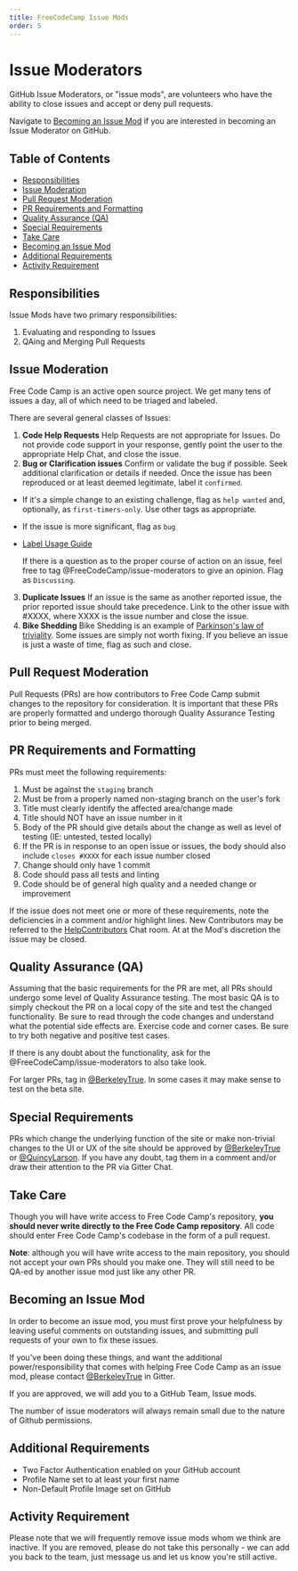 ```yaml
---
title: FreeCodeCamp Issue Mods
order: 5
---
```

# Issue Moderators

GitHub Issue Moderators, or "issue mods", are volunteers who have the ability to close issues and accept or deny pull requests.

Navigate to [Becoming an Issue Mod](#becoming-an-issue-mod) if you are interested in becoming an Issue Moderator on GitHub.

## Table of Contents

- [Responsibilities](#responsibilities)
- [Issue Moderation](#issue-moderation)
- [Pull Request Moderation](#pull-request-moderation)
- [PR Requirements and Formatting](#pr-requirements-and-formatting)
- [Quality Assurance (QA)](#quality-assurance-qa)
- [Special Requirements](#special-requirements)
- [Take Care](#take-care)
- [Becoming an Issue Mod](#becoming-an-issue-mod)
- [Additional Requirements](#additional-requirements)
- [Activity Requirement](#activity-requirement)

## Responsibilities

Issue Mods have two primary responsibilities:

1. Evaluating and responding to Issues
2. QAing and Merging Pull Requests

## Issue Moderation

Free Code Camp is an active open source project. We get many tens of issues a day, all of which need to be triaged and labeled.

There are several general classes of Issues:

1. **Code Help Requests** Help Requests are not appropriate for Issues. Do not provide code support in your response, gently point the user to the appropriate Help Chat, and close the issue.
2. **Bug or Clarification issues** Confirm or validate the bug if possible. Seek additional clarification or details if needed. Once the issue has been reproduced or at least deemed legitimate, label it `confirmed`.

  - If it's a simple change to an existing challenge, flag as `help wanted` and, optionally, as `first-timers-only`. Use other tags as appropriate.
  - If the issue is more significant, flag as `bug`
  - [Label Usage Guide](FreeCodeCamp-Issue-Labels)

    If there is a question as to the proper course of action on an issue, feel free to tag @FreeCodeCamp/issue-moderators to give an opinion. Flag as `Discussing`.

3. **Duplicate Issues** If an issue is the same as another reported issue, the prior reported issue should take precedence. Link to the other issue with #XXXX, where XXXX is the issue number and close the issue.
4. **Bike Shedding** Bike Shedding is an example of [Parkinson's law of triviality](https://en.wikipedia.org/wiki/Parkinson%27s_law_of_triviality). Some issues are simply not worth fixing. If you believe an issue is just a waste of time, flag as such and close.

## Pull Request Moderation

Pull Requests (PRs) are how contributors to Free Code Camp submit changes to the repository for consideration. It is important that these PRs are properly formatted and undergo thorough Quality Assurance Testing prior to being merged.

## PR Requirements and Formatting

PRs must meet the following requirements:

1. Must be against the `staging` branch
2. Must be from a properly named non-staging branch on the user's fork
3. Title must clearly identify the affected area/change made
4. Title should NOT have an issue number in it
5. Body of the PR should give details about the change as well as level of testing (IE: untested, tested locally)
6. If the PR is in response to an open issue or issues, the body should also include `closes #XXXX` for each issue number closed
7. Change should only have 1 commit
8. Code should pass all tests and linting
9. Code should be of general high quality and a needed change or improvement

If the issue does not meet one or more of these requirements, note the deficiencies in a comment and/or highlight lines. New Contributors may be referred to the [HelpContributors](https://gitter.im/FreeCodeCamp/HelpContributors) Chat room. At at the Mod's discretion the issue may be closed.

## Quality Assurance (QA)

Assuming that the basic requirements for the PR are met, all PRs should undergo some level of Quality Assurance testing. The most basic QA is to simply checkout the PR on a local copy of the site and test the changed functionality. Be sure to read through the code changes and understand what the potential side effects are. Exercise code and corner cases. Be sure to try both negative and positive test cases.

If there is any doubt about the functionality, ask for the @FreeCodeCamp/issue-moderators to also take look.

For larger PRs, tag in [@BerkeleyTrue](https://gitter.im/berkeleytrue). In some cases it may make sense to test on the beta site.

## Special Requirements

PRs which change the underlying function of the site or make non-trivial changes to the UI or UX of the site should be approved by [@BerkeleyTrue](https://gitter.im/berkeleytrue) or [@QuincyLarson](https://gitter.im/quincylarson). If you have any doubt, tag them in a comment and/or draw their attention to the PR via Gitter Chat.

## Take Care

Though you will have write access to Free Code Camp's repository, **you should never write directly to the Free Code Camp repository**. All code should enter Free Code Camp's codebase in the form of a pull request.

**Note**: although you will have write access to the main repository, you should not accept your own PRs should you make one. They will still need to be QA-ed by another issue mod just like any other PR.

## Becoming an Issue Mod

In order to become an issue mod, you must first prove your helpfulness by leaving useful comments on outstanding issues, and submitting pull requests of your own to fix these issues.

If you've been doing these things, and want the additional power/responsibility that comes with helping Free Code Camp as an issue mod, please contact [@BerkeleyTrue](https://gitter.im/berkeleytrue) in Gitter.

If you are approved, we will add you to a GitHub Team, Issue mods.

The number of issue moderators will always remain small due to the nature of Github permissions.

## Additional Requirements

- Two Factor Authentication enabled on your GitHub account
- Profile Name set to at least your first name
- Non-Default Profile Image set on GitHub

## Activity Requirement

Please note that we will frequently remove issue mods whom we think are inactive. If you are removed, please do not take this personally - we can add you back to the team, just message us and let us know you're still active.
